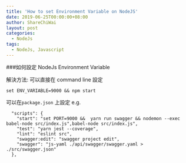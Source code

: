 ```yaml
---
title: 'How to set Environment Variable on NodeJS'
date: 2019-06-25T00:00:00+08:00
author: ShareChiWai
layout: post
categories:
  - NodeJs
tags:
  - NodeJs, Javascript
---
```


###如何設定 NodeJs Environment Variable

解決方法:
可以直接在 command line 設定

```
set ENV_VARIABLE=9000 && npm start
```

可以在`package.json` 上設定
e.g.

```
  "scripts": {
    "start": "set PORT=9000 &&  yarn run swagger && nodemon --exec babel-node src/index.js",babel-node src/index.js",
    "test": "yarn jest --coverage",
    "lint": "eslint src",
    "swagger:edit": "swagger project edit",
    "swagger": "js-yaml ./api/swagger/swagger.yaml > ./src/swagger.json"
  },
```
